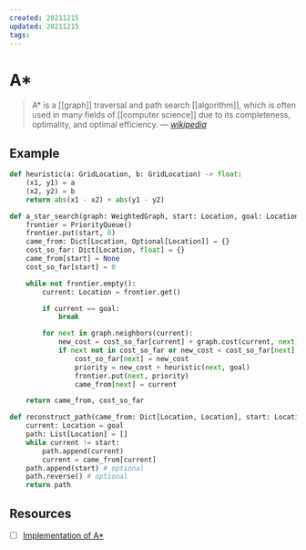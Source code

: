```yaml
---
created: 20211215
updated: 20211215
tags:
---
```


# A\*

> A\* is a [[graph]] traversal and path search [[algorithm]], which is often used in many fields of [[computer science]] due to its completeness, optimality, and optimal efficiency.
> &mdash; <cite>[wikipedia][1]</cite>

## Example

```python
def heuristic(a: GridLocation, b: GridLocation) -> float:
    (x1, y1) = a
    (x2, y2) = b
    return abs(x1 - x2) + abs(y1 - y2)

def a_star_search(graph: WeightedGraph, start: Location, goal: Location):
    frontier = PriorityQueue()
    frontier.put(start, 0)
    came_from: Dict[Location, Optional[Location]] = {}
    cost_so_far: Dict[Location, float] = {}
    came_from[start] = None
    cost_so_far[start] = 0

    while not frontier.empty():
        current: Location = frontier.get()

        if current == goal:
            break

        for next in graph.neighbors(current):
            new_cost = cost_so_far[current] + graph.cost(current, next)
            if next not in cost_so_far or new_cost < cost_so_far[next]:
                cost_so_far[next] = new_cost
                priority = new_cost + heuristic(next, goal)
                frontier.put(next, priority)
                came_from[next] = current

    return came_from, cost_so_far

def reconstruct_path(came_from: Dict[Location, Location], start: Location, goal: Location) -> List[Location]:
    current: Location = goal
    path: List[Location] = []
    while current != start:
        path.append(current)
        current = came_from[current]
    path.append(start) # optional
    path.reverse() # optional
    return path
```

## Resources

- [ ] [Implementation of A\*](https://www.redblobgames.com/pathfinding/a-star/implementation.html#python-astar)

[1]: https://en.wikipedia.org/wiki/A*_search_algorithm
